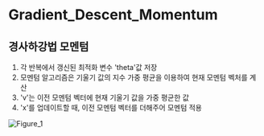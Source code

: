 # Gradient_Descent_Momentum

## 경사하강법 모멘텀

1. 각 반복에서 갱신된 최적화 변수 'theta'값 저장
2. 모멘텀 알고리즘은 기울기 값의 지수 가중 평균을 이용하여 현재 모멘텀 벡처를 계산
3. 'v'는 이전 모멘텀 벡터에 현재 기울기 값을 가중 평균한 값
4. 'x'를 업데이트할 때, 이전 모멘텀 벡터를 더해주어 모멘텀 적용


![Figure_1](https://github.com/HyunJJJUN/Gradient_Descent_Momentum/assets/124676369/3b8dcac1-588b-4dd1-9a5f-204f1fc82248)
